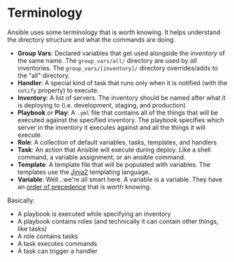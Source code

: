 # Terminology

Ansible uses some terminology that is worth knowing. It helps understand the directory structure and what the commands are doing.

- **Group Vars**: Declared variables that get used alongside the _inventory_ of the same name. The `group_vars/all/` directory are used by _all_ inventories. The `group_vars/[inventory]/` directory overrides/adds to the "all" directory.
- **Handler**: A special kind of task that runs only when it is notified (with the `notify` property) to execute.
- **Inventory**: A list of servers. The inventory should be named after what it is deploying to (i.e. development, staging, and production)
- **Playbook** _or_ **Play**: A `.yml` file that contains all of the things that will be executed against the specified inventory. The playbook specifies which server in the inventory it executes against and all the things it will execute.
- **Role**: A collection of default variables, tasks, templates, and handlers
- **Task**: An action that Ansible will execute during deploy. Like a shell command, a variable assignment, or an ansible command.
- **Template**: A template file that will be populated with variables. The templates use the [Jinja2](http://jinja.pocoo.org/docs/2.10/) templating language.
- **Variable**: Well...we're all smart here. A variable is a variable. They have an [order of precedence](https://docs.ansible.com/ansible/latest/user_guide/playbooks_variables.html#variable-precedence-where-should-i-put-a-variable) that is worth knowing.

Basically:

* A playbook is executed while specifying an inventory
* A playbook contains roles (and technically it can contain other things, like tasks)
* A role contains tasks
* A task executes commands
* A task can trigger a handler